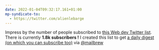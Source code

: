 ```yaml
---
date: 2022-01-04T09:32:17.161+01:00
mp-syndicate-to:
  - https://twitter.com/alienlebarge
---
```

Impress by the number of people subscribed to [this Web dev Twitter list](https://twitter.com/i/lists/1281083199007985665). There is currently **1.8k subscribers !**
I created this list to get [a daily digest (on which you can subscribe too)](https://app.mailbrew.com/alienlebarge/web-dev-waTGbpQA5t5w) via [@mailbrew](https://twitter.com/mailbrew)
